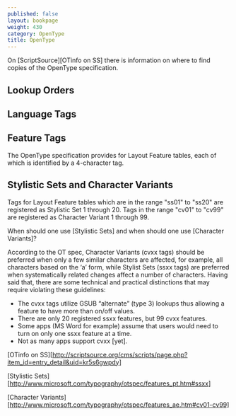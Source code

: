 ```yaml
---
published: false
layout: bookpage
weight: 430
category: OpenType
title: OpenType
---
```

On [ScriptSource][OTinfo on SS] there is information on where to find copies of the OpenType specification.

## Lookup Orders

## Language Tags

## Feature Tags

The OpenType specification provides for Layout Feature tables, each of which is identified by a 4-character tag.

## Stylistic Sets and Character Variants

Tags for Layout Feature tables which are in the range "ss01" to "ss20" are registered as Stylistic Set 1 through 20. Tags in the range "cv01" to "cv99" are registered as Character Variant 1 through 99.

When should one use [Stylistic Sets] and when should one use [Character Variants]?

According to the OT spec, Character Variants (cvxx tags) should be preferred when only a few similar characters are affected, for example, all characters based on the ‘a’ form, while Stylist Sets (ssxx tags) are preferred when systematically related changes affect a number of characters. Having said that, there are some technical and practical distinctions that may require violating these guidelines:

- The cvxx tags utilize GSUB “alternate” (type 3) lookups thus allowing a feature to have more than on/off values.
- There are only 20 registered ssxx features, but 99 cvxx features.
- Some apps (MS Word for example) assume that users would need to turn on only one ssxx feature at a time.
- Not as many apps support cvxx [yet].

[OTinfo on SS][http://scriptsource.org/cms/scripts/page.php?item_id=entry_detail&uid=kr5s6gwpdy]

[Stylistic Sets][http://www.microsoft.com/typography/otspec/features_pt.htm#ssxx]

[Character Variants][http://www.microsoft.com/typography/otspec/features_ae.htm#cv01-cv99]
